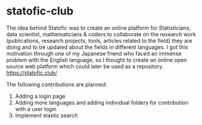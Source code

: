 # statofic-club 
The idea behind Statofic was to create an online platform for Statisticians, data scientist, mathematicians & coders to collaborate on the research work (publications, research projects, tools, articles related to the field) they are doing and to be updated about the fields in different languages. I got this motivation through one of my Japanese friend who faced an immense problem with the English language, so I thought to create an online open source web platform which could later be used as a repository.
https://statofic.club/

The following contributions are planned:
1. Adding a login page
2. Adding more languages and adding individual folders for contribution with a user login
3. Implement elastic search
